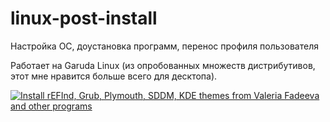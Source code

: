 # linux-post-install

Настройка ОС, доустановка программ, перенос профиля пользователя

Работает на Garuda Linux (из опробованных множеств дистрибутивов, этот мне нравится больше всего для десктопа).

[![Install rEFInd, Grub, Plymouth, SDDM, KDE themes from Valeria Fadeeva and other programs](https://img.youtube.com/vi/Bs1gLrFPDyI/0.jpg)](https://www.youtube.com/watch?v=Bs1gLrFPDyI)
